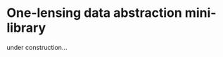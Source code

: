 One-lensing data abstraction mini-library
=========================================

under construction...
